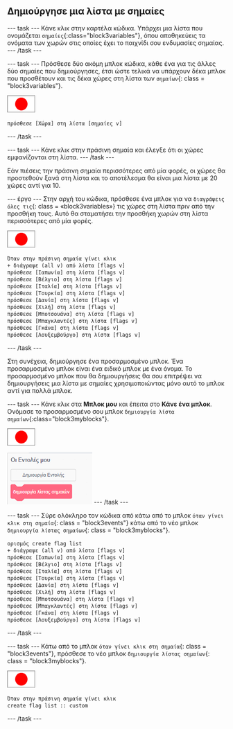 ## Δημιούργησε μια λίστα με σημαίες

\--- task \--- Κάνε κλικ στην καρτέλα κώδικα. Υπάρχει μια λίστα που ονομάζεται `σημαίες`{:class="block3variables"}, όπου αποθηκεύεις τα ονόματα των χωρών στις οποίες έχει το παιχνίδι σου ενδυμασίες σημαίας. \--- /task \---

\--- task \--- Πρόσθεσε δύο ακόμη μπλοκ κώδικα, κάθε ένα για τις άλλες δύο σημαίες που δημιούργησες, έτσι ώστε τελικά να υπάρχουν δέκα μπλοκ που προσθέτουν και τις δέκα χώρες στη λίστα των `σημαίων`{: class = "block3variables"}.

![Αντικείμενο σημαίας](images/flag-sprite.png)

```blocks3
πρόσθεσε [Χώρα] στη λίστα [σημαίες v]
```

\--- /task \---

\--- task \--- Κάνε κλικ στην πράσινη σημαία και έλεγξε ότι οι χώρες εμφανίζονται στη λίστα. \--- /task \---

Εάν πιέσεις την πράσινη σημαία περισσότερες από μία φορές, οι χώρες θα προστεθούν ξανά στη λίστα και το αποτέλεσμα θα είναι μια λίστα με 20 χώρες αντί για 10.

\--- έργο \--- Στην αρχή του κώδικα, πρόσθεσε ένα μπλοκ για να `διαγράψεις όλες τις`{: class = «block3variables»} τις χώρες στη λίστα πριν από την προσθήκη τους. Αυτό θα σταματήσει την προσθήκη χωρών στη λίστα περισσότερες από μία φορές.

![Αντικείμενο σημαίας](images/flag-sprite.png)

```blocks3
Όταν στην πράσινη σημαία γίνει κλικ
+ διάγραψε (all v) από λίστα [flags v]
πρόσθεσε [Ιαπωνία] στη λίστα [flags v]
πρόσθεσε [Βέλγιο] στη λίστα [flags v]
πρόσθεσε [Ιταλία] στη λίστα [flags v]
πρόσθεσε [Τουρκία] στη λίστα [flags v]
πρόσθεσε [Δανία] στη λίστα [flags v]
πρόσθεσε [Χιλή] στη λίστα [flags v]
πρόσθεσε [Μποτσουάνα] στη λίστα [flags v]
πρόσθεσε [Μπαγκλαντές] στη λίστα [flags v]
πρόσθεσε [Γκάνα] στη λίστα [flags v]
πρόσθεσε [Λουξεμβούργο] στη λίστα [flags v]
```

\--- /task \---

Στη συνέχεια, δημιούργησε ένα προσαρμοσμένο μπλοκ. Ένα προσαρμοσμένο μπλοκ είναι ένα ειδικό μπλοκ με ένα όνομα. Το προσαρμοσμένο μπλοκ που θα δημιουργήσεις θα σου επιτρέψει να δημιουργήσεις μια λίστα με σημαίες χρησιμοποιώντας μόνο αυτό το μπλοκ αντί για πολλά μπλοκ.

\--- task \--- Κάνε κλικ στα **Μπλοκ μου** και έπειτα στο **Κάνε ένα μπλοκ**. Ονόμασε το προσαρμοσμένο σου μπλοκ `δημιουργία λίστα σημαίων`{:class="block3myblocks"}.

![Αντικείμενο σημαίας](images/flag-sprite.png)

![Πρόσθεσε ένα μπλοκ](images/add-block.png) \--- /task \---

\--- task \--- Σύρε ολόκληρο τον κώδικα από κάτω από το μπλοκ `όταν γίνει κλικ στη σημαία`{: class = "block3events"} κάτω από το νέο μπλοκ `δημιουργία λίστας σημαίων`{: class = "block3myblocks"}.

```blocks3
ορισμός create flag list
+ διάγραψε (all v) από λίστα [flags v]
πρόσθεσε [Ιαπωνία] στη λίστα [flags v]
πρόσθεσε [Βέλγιο] στη λίστα [flags v]
πρόσθεσε [Ιταλία] στη λίστα [flags v]
πρόσθεσε [Τουρκία] στη λίστα [flags v]
πρόσθεσε [Δανία] στη λίστα [flags v]
πρόσθεσε [Χιλή] στη λίστα [flags v]
πρόσθεσε [Μποτσουάνα] στη λίστα [flags v]
πρόσθεσε [Μπαγκλαντές] στη λίστα [flags v]
πρόσθεσε [Γκάνα] στη λίστα [flags v]
πρόσθεσε [Λουξεμβούργο] στη λίστα [flags v]
```

\--- /task \---

\--- task \--- Κάτω από το μπλοκ `όταν γίνει κλικ στη σημαία`{: class = "block3events"}, πρόσθεσε το νέο μπλοκ `δημιουργία λίστας σημαίων`{: class = "block3myblocks"}.

![Αντικείμενο σημαίας](images/flag-sprite.png)

```blocks3
Όταν στην πράσινη σημαία γίνει κλικ
create flag list :: custom
```

\--- /task \---